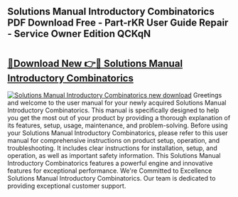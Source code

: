## Solutions Manual Introductory Combinatorics PDF Download Free - Part-rKR User Guide Repair - Service Owner Edition QCKqN

# <h2><a href="http://bc52010.oget.top/?id=Solutions+Manual+Introductory+Combinatorics">🔗Download New 👉🔴 Solutions Manual Introductory Combinatorics</a></h2>

[![Solutions Manual Introductory Combinatorics new download](https://i.imgur.com/5g1atiW.png)](http://bc52010.oget.top/?id=Solutions+Manual+Introductory+Combinatorics)
Greetings and welcome to the user manual for your newly acquired Solutions Manual Introductory Combinatorics. This manual is specifically designed to help you get the most out of your product by providing a thorough explanation of its features, setup, usage, maintenance, and problem-solving. Before using your Solutions Manual Introductory Combinatorics, please refer to this user manual for comprehensive instructions on product setup, operation, and troubleshooting. It includes clear instructions for installation, setup, and operation, as well as important safety information. This Solutions Manual Introductory Combinatorics features a powerful engine and innovative features for exceptional performance. We're Committed to Excellence Solutions Manual Introductory Combinatorics. Our team is dedicated to providing exceptional customer support.
